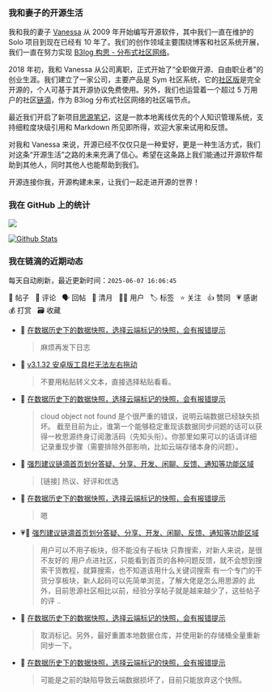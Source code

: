 ### 我和妻子的开源生活

我和我的妻子 [Vanessa](https://github.com/Vanessa219) 从 2009 年开始编写开源软件，其中我们一直在维护的 Solo 项目到现在已经有 10 年了。我们的创作领域主要围绕博客和社区系统开展，我们一直在努力实现 [B3log 构思 - 分布式社区网络](https://ld246.com/article/1546941897596)。

2018 年初，我和 Vanessa 从公司离职，正式开始了“全职做开源、自由职业者”的创业生涯。我们建立了一家公司，主要产品是 Sym 社区系统，它的[社区版](https://github.com/88250/symphony)是完全开源的，个人可基于其开源协议免费使用。另外，我们也运营着一个超过 5 万用户的社区[链滴](https://ld246.com)，作为 B3log 分布式社区网络的社区端节点。

最近我们开启了新项目[思源笔记](https://github.com/siyuan-note/siyuan)，这是一款本地离线优先的个人知识管理系统，支持细粒度块级引用和 Markdown 所见即所得，欢迎大家来试用和反馈。

对我和 Vanessa 来说，开源已经不仅仅只是一种爱好，更是一种生活方式，我们对这条“开源生活”之路的未来充满了信心。希望在这条路上我们能通过开源软件帮助到其他人，同时其他人也能帮助到我们。

开源连接你我，开源构建未来，让我们一起走进开源的世界！

### 我在 GitHub 上的统计

<a title="Hits" target="_blank" href="https://github.com/88250/88250"><img src="https://hits.b3log.org/88250/88250.svg"></a>

[![Github Stats](https://github-readme-stats.vercel.app/api?username=88250&theme=tokyonight&show_icons=true)](https://github.com/88250)

<!--events start -->

### 我在链滴的近期动态

每天自动刷新，最近更新时间：`2025-06-07 16:06:45`

📝 帖子 &nbsp; 💬 评论 &nbsp; 🗣 回帖 &nbsp; 🌙 清月 &nbsp; 👨‍💻 用户 &nbsp; 🏷️ 标签 &nbsp; ⭐️ 关注 &nbsp; 👍 赞同 &nbsp; 💗 感谢 &nbsp; 💰 打赏 &nbsp; 🗃 收藏

* 💬 [在数据历史下的数据快照，选择云端标记的快照，会有报错提示](https://ld246.com/article/1749182255326/comment/1749276595216#comments)

  > 麻烦再发下日志
* 💬 [v3.1.32 安卓版工具栏无法左右拖动](https://ld246.com/article/1749166257172/comment/1749261446125#comments)

  > 不要用粘贴转义文本，直接选择粘贴看看。
* 💬 [在数据历史下的数据快照，选择云端标记的快照，会有报错提示](https://ld246.com/article/1749182255326/comment/1749261103395#comments)

  > cloud object not found 是个很严重的错误，说明云端数据已经缺失损坏。 截至目前为止，谁第一个能够稳定重现该数据同步问题的话可以获得一枚思源终身订阅激活码（先知头衔）。你那里如果可以的话请详细记录重现步骤（需要排除外部影响，比如云端存储本身的问题）。
* 💬 [强烈建议链滴首页划分答疑、分享、开发、闲聊、反馈、通知等功能区域](https://ld246.com/article/1749111404504/comment/1749203651926#comments)

  > [链接] 热议、好评和优选
* 💬 [在数据历史下的数据快照，选择云端标记的快照，会有报错提示](https://ld246.com/article/1749182255326/comment/1749203461682#comments)

  > 嗯
* 💗💬 [强烈建议链滴首页划分答疑、分享、开发、闲聊、反馈、通知等功能区域](https://ld246.com/article/1749111404504/comment/1749202508912#comments)

  > 用户可以不用子板块，但不能没有子板块 只靠搜索，对新人来说，是很不友好的 用户点进社区，只能看到首页的各种问题反馈，就不会想到搜索干货教程，就算搜索，也不知道该用什么关键词搜索 有一个专门的干货分享板块，新人起码可以先简单浏览，了解大佬是怎么用思源的 此外，目前思源社区相比以前，经验分享帖子就是越来越少了，这些帖子的评 ..
* 💬 [在数据历史下的数据快照，选择云端标记的快照，会有报错提示](https://ld246.com/article/1749182255326/comment/1749202256101#comments)

  > 取消标记。另外，最好重置本地数据仓库，并使用新的存储桶全量重新同步一下。
* 💬 [在数据历史下的数据快照，选择云端标记的快照，会有报错提示](https://ld246.com/article/1749182255326/comment/1749197637649#comments)

  > 可能是之前的缺陷导致云端数据损坏了，目前只能放弃这个快照。


<!--events end -->
